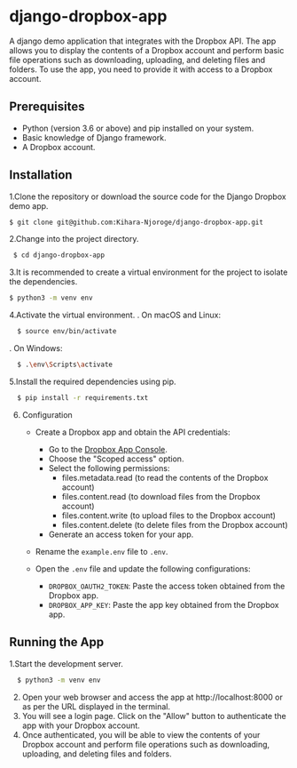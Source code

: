 # django-dropbox-app
A django demo application that integrates with the Dropbox API. The app allows you to display the contents of a Dropbox account and perform basic file operations such as downloading, uploading, and deleting files and folders. To use the app, you need to provide it with access to a Dropbox account.

## Prerequisites
- Python (version 3.6 or above) and pip installed on your system.
- Basic knowledge of Django framework.
- A Dropbox account.

## Installation
  1.Clone the repository or download the source code for the Django Dropbox demo app.  
  ```bash
  $ git clone git@github.com:Kihara-Njoroge/django-dropbox-app.git
  ```
  2.Change into the project directory.
  ```bash
   $ cd django-dropbox-app
  ```
  3.It is recommended to create a virtual environment for the project to isolate the dependencies.
  ```bash
  $ python3 -m venv env
  ```
  4.Activate the virtual environment.
  . On macOS and Linux:
  ```bash
    $ source env/bin/activate
  ```
  . On Windows:
  ```bash
    $ .\env\Scripts\activate
  ```
  5.Install the required dependencies using pip.
  ```bash
    $ pip install -r requirements.txt
  ```
6. Configuration

    - Create a Dropbox app and obtain the API credentials:
        - Go to the [Dropbox App Console](https://www.dropbox.com/developers/apps/create).
        - Choose the "Scoped access" option.
        - Select the following permissions:
            - files.metadata.read (to read the contents of the Dropbox account)
            - files.content.read (to download files from the Dropbox account)
            - files.content.write (to upload files to the Dropbox account)
            - files.content.delete (to delete files from the Dropbox account)
        - Generate an access token for your app.

    - Rename the `example.env` file to `.env`.

    - Open the `.env` file and update the following configurations:
        - `DROPBOX_OAUTH2_TOKEN`: Paste the access token obtained from the Dropbox app.
        - `DROPBOX_APP_KEY`: Paste the app key obtained from the Dropbox app.


          
## Running the App
  1.Start the development server.
  ```bash
    $ python3 -m venv env
  ```
  2. Open your web browser and access the app at http://localhost:8000 or as per the URL displayed in the terminal.
  3. You will see a login page. Click on the "Allow" button to authenticate the app with your Dropbox account.
  4. Once authenticated, you will be able to view the contents of your Dropbox account and perform file operations such as           downloading, uploading, and deleting files and folders.




  






